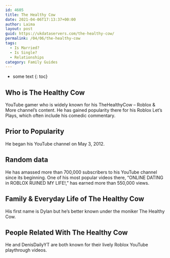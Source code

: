 ```yaml
---
id: 4605
title: The Healthy Cow
date: 2021-04-06T17:13:37+00:00
author: Laima
layout: post
guid: https://ukdataservers.com/the-healthy-cow/
permalink: /04/06/the-healthy-cow
tags:
  - Is Married?
  - Is Single?
  - Relationships
category: Family Guides
---
```


* some text
{: toc}


## Who is The Healthy Cow
                  
                  
                  
YouTube gamer who is widely known for his TheHealthyCow &#8211; Roblox & More channel&#8217;s content. He has gained popularity there for his Roblox Let&#8217;s Plays, which often include his comedic commentary.
                  
              
            
              
            
                
                
                
## Prior to Popularity
                  
                  
                  
He began his YouTube channel on May 3, 2012.
                  
              
            
              
            
                
                
                
## Random data
                  
                  
                  
He has amassed more than 700,000 subscribers to his YouTube channel since its beginning. One of his most popular videos there, &#8220;ONLINE DATING in ROBLOX RUINED MY LIFE!,&#8221; has earned more than 550,000 views.
                  
              
            
              
            
                
                
                
## Family & Everyday Life of The Healthy Cow
                  
                  
                  
His first name is Dylan but he&#8217;s better known under the moniker The Healthy Cow.
                  
              
            
              
            
                
                
                
## People Related With The Healthy Cow
                  
                  
                  
He and DenisDailyYT are both known for their lively Roblox YouTube playthrough videos.
                  
              
            
              
            
                
              
            
              
              
            
            
              
            
          
          
          